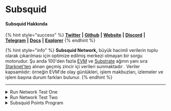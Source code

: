 # Subsquid

#### **Subsquid Hakkında**

{% hint style="success" %}
[**Twitter**](https://twitter.com/subsquid) **|** [**Github**](https://github.com/subsquid) **|** [**Website**](https://subsquid.io/) **|** [**Discord**](https://discord.gg/subsquid) **|** [**Telegram**](https://t.me/subsquid) **|** [**Docs**](https://docs.subsquid.io/) **|** [**Explorer**](https://docs.subsquid.io/squid-cli/explorer/)
{% endhint %}

{% hint style="info" %}
**Subsquid Network,** büyük hacimli verilerin toplu olarak çıkarılması için optimize edilmiş merkezi olmayan bir sorgu motorudur. Şu anda 100'den fazla [EVM](https://docs.subsquid.io/subsquid-network/reference/evm-networks) ve [Substrate](https://docs.subsquid.io/subsquid-network/reference/substrate-networks) ağının yanı sıra [Starknet'ten](https://docs.subsquid.io/subsquid-network/reference/starknet-api) alınan geçmiş zincir içi verileri sunmaktadır . Veriler kapsamlıdır: örneğin EVM'de olay günlükleri, işlem makbuzları, izlemeler ve işlem başına durum farkları bulunur.
{% endhint %}

***

<details>

<summary>Run Network Test One</summary>

* https://app.subsquid.io/quests adresine gidiyoruz ve **Get Key** tuşuna basıp, keyi indiriyoruz.

<img src="../.gitbook/assets/Untitled.png" alt="" data-size="original">

* https://github.com/codespaces e gidip. Blank - Use this template’e basıyoruz. Biraz bekledikten sonra terminal ekranı açılacak.

<img src="../.gitbook/assets/Untitled (1).png" alt="" data-size="original">

*   Aşağıdaki yönergeleri takip edin.

    <pre class="language-jsx"><code class="lang-jsx">npm install --global @subsquid/cli@latest

    sqd --version
    ## @subsquid/cli/2.8.0 linux-x64 node-v20.5.1 ## böyle bir çıktı vermesi gerekir.

    sqd init uniform-load-squid -t https://github.com/subsquid-quests/network-test-one-uniform-load-squid

    cd uniform-load-squid

    npm ci

    ## get key tuşuna basıp indirdiğimiz dosyayı; (networkTestOneUniformLoad.key) 
    ./query-gateway/keys klasörüne sağ tuş - Karşıya Yükleme tuşuna basarak yükleyin.

    sqd get-peer-id  ## peer id aşağıdaki adımda kullanacağız.

    <a data-footnote-ref href="#user-content-fn-1">Bu sayfaya</a> giderek gerekli alanları dolduralım. Publicly available - kapalı kalacak.

    Yukarıdaki işlem tamamlandıktan sonra <a data-footnote-ref href="#user-content-fn-2">bu sayfaya</a> yönlendirilmiş olmanız gerekiyor. CU al
    tuşuna basıp 10tSQD kilitliyoruz. 
    </code></pre>
* Yukarıdaki adımları tamamladıktan sonra en son yönlendirildiğimiz sayfada **Pending Lock** tarafında olan tSQD lerin **Locked** tarafına geçmesini bekliyoruz. Bu yaklaşık 15 dakika kadar sürebiliyor.

<img src="../.gitbook/assets/Untitled (2).png" alt="" data-size="original">

*   tSQD’lerimiz Locked tarafına geçtikten sonra terminale dönüp aşağıdaki işlemleri yapıyoruz.

    ```jsx
    sqd up

    sqd build

    sqd run .

    ## aşağıdakine benzer bir çıktı alıyor olmamız gerekiyor.
    [eth-processor] {"level":2,"time":1705681499120,"ns":"sqd:commands","msg":"PROCESS:ETH"}
    [moonbeam-processor] {"level":2,"time":1705681499148,"ns":"sqd:commands","msg":"PROCESS:MOONBEAM"}
    [base-processor] {"level":2,"time":1705681499155,"ns":"sqd:commands","msg":"PROCESS:BASE"}
    [bsc-processor] {"level":2,"time":1705681499163,"ns":"sqd:commands","msg":"PROCESS:BSC"}
    [eth-processor] 01:24:59 INFO  sqd:processor processing blocks from 955722
    [base-processor] 01:24:59 INFO  sqd:processor processing blocks from 1208926
    [moonbeam-processor] 01:24:59 INFO  sqd:processor processing blocks from 166845
    [bsc-processor] 01:24:59 INFO  sqd:processor processing blocks from 16996735
    [eth-processor] 01:24:59 INFO  sqd:processor using archive data source
    [eth-processor] 01:24:59 INFO  sqd:processor prometheus metrics are served at port 34253
    [base-processor] 01:24:59 INFO  sqd:processor using archive data source
    [base-processor] 01:24:59 INFO  sqd:processor prometheus metrics are served at port 40205
    [moonbeam-processor] 01:24:59 INFO  sqd:processor using archive data source
    [moonbeam-processor] 01:24:59 INFO  sqd:processor prometheus metrics are served at port 33691
    [bsc-processor] 01:24:59 INFO  sqd:processor using archive data source
    [bsc-processor] 01:24:59 INFO  sqd:processor prometheus metrics are served at port 41199
    [moonbeam-processor] 01:25:00 INFO  sqd:processor:mapping Got 0 burn txs and 0 USDT transfers
    [moonbeam-processor] 01:25:00 INFO  sqd:processor 171971 / 5325985, rate: 3823 blocks/sec, mapping: 2729 blocks/sec, 1364 items/sec, eta: 23m
    [base-processor] 01:25:00 INFO  sqd:processor:mapping Got 0 burn txs and 0 USDT transfers
    [base-processor] 01:25:00 INFO  sqd:processor 1477379 / 9442733, rate: 175758 blocks/sec, mapping: 8032 blocks/sec, 1339 items/sec, eta: 45s
    [base-processor] 01:25:02 INFO  sqd:processor:mapping Got 1 burn txs and 0 USDT transfers
    ```
* Ardından Dashboard kısmına dönüp, görevin altındaki % nin tamamlanmasını beklemek kalıyor. Tamamlandıktan sonra claim ediyoruz.

<img src="../.gitbook/assets/Untitled (3).png" alt="" data-size="original">

*   Görevimiz tamamlandıktan sonra terminale dönüyoruz ve **ctrl c** tuşuna basıyoruz ve aşağıdaki komutu yazıyoruz.

    ```jsx
    sqd down
    ```
* Son olarak Codespaces blank dediğimiz ekrana gidip kullandığımız terminali siliyoruz ve tamamdır. Gateaway kısmında 10 tSQD miz kaldı onuda unregister diyip geri alabiliriz.\
  ![](<../.gitbook/assets/Untitled (5).png>)

</details>

<details>

<summary>Run Network Test Two</summary>

* https://app.subsquid.io/quests adresine gidiyoruz ve **Get Key** tuşuna basıp, keyi indiriyoruz.\
  ![](<../.gitbook/assets/image (4).png>)

- https://github.com/codespaces e gidip. Blank - Use this template’e basıyoruz. Biraz bekledikten sonra terminal ekranı açılacak.\
  <img src="../.gitbook/assets/Untitled (1).png" alt="" data-size="original">

*   Aşağıdaki yönergeleri takip edin.\


    <pre><code>npm install --global @subsquid/cli@latest

    sqd --version
    ## @subsquid/cli/2.8.0 linux-x64 node-v20.5.1 ## böyle bir çıktı vermesi gerekir.

    sqd init high-traffic-logs-squid -t https://github.com/subsquid-quests/network-test-two-high-traffic-logs-squid

    cd high-traffic-logs-squid

    npm ci

    ## get key tuşuna basıp indirdiğimiz dosyayı; (networkTestTwoHighTrafficLogs.key) 
    ./query-gateway/keys klasörüne sağ tuş - Karşıya Yükleme tuşuna basarak yükleyin.

    sqd get-peer-id  ## peer id aşağıdaki adımda kullanacağız.

    <a data-footnote-ref href="#user-content-fn-3">Bu sayfaya</a> giderek gerekli alanları dolduralım. Publicly available - kapalı kalacak.

    Yukarıdaki işlem tamamlandıktan sonra <a data-footnote-ref href="#user-content-fn-4">bu sayfaya</a> yönlendirilmiş olmanız gerekiyor. CU al
    tuşuna basıp 10tSQD kilitliyoruz.
    </code></pre>

    * Yukarıdaki adımları tamamladıktan sonra en son yönlendirildiğimiz sayfada **Pending Lock** tarafında olan tSQD lerin **Locked** tarafına geçmesini bekliyoruz. Bu yaklaşık 15 dakika kadar sürebiliyor.

    <img src="../.gitbook/assets/Untitled (2).png" alt="" data-size="original">

    *   tSQD’lerimiz Locked tarafına geçtikten sonra terminale dönüp aşağıdaki işlemleri yapıyoruz.

        ```jsx
        sqd up

        sqd build

        sqd run .

        ## aşağıdakine benzer bir çıktı alıyor olmamız gerekiyor.
        [bsc-processor] {"level":2,"time":1705687630304,"ns":"sqd:commands","msg":"PROCESS:BSC"}
        [eth-processor] {"level":2,"time":1705687630303,"ns":"sqd:commands","msg":"PROCESS:ETH"}
        [moonbeam-processor] {"level":2,"time":1705687630332,"ns":"sqd:commands","msg":"PROCESS:MOONBEAM"}
        [base-processor] {"level":2,"time":1705687630381,"ns":"sqd:commands","msg":"PROCESS:BASE"}
        [eth-processor] 03:07:10 INFO  sqd:processor processing blocks from 11889386
        [bsc-processor] 03:07:10 INFO  sqd:processor processing blocks from 9006623
        [moonbeam-processor] 03:07:10 INFO  sqd:processor processing blocks from 1726375
        [eth-processor] 03:07:10 INFO  sqd:processor using archive data source
        [eth-processor] 03:07:10 INFO  sqd:processor prometheus metrics are served at port 39363
        [base-processor] 03:07:10 INFO  sqd:processor processing blocks from 7492963
        [bsc-processor] 03:07:10 INFO  sqd:processor using archive data source
        [bsc-processor] 03:07:10 INFO  sqd:processor prometheus metrics are served at port 41303
        [moonbeam-processor] 03:07:10 INFO  sqd:processor using archive data source
        [moonbeam-processor] 03:07:10 INFO  sqd:processor prometheus metrics are served at port 46845
        [base-processor] 03:07:10 INFO  sqd:processor using archive data source
        [base-processor] 03:07:10 INFO  sqd:processor prometheus metrics are served at port 45573
        [eth-processor] 03:07:11 WARN  sqd:validation Sentinel value was used in place of BlockHeader.baseFeePerGas. This message will be printed only once. To suppress it entirely set SQD_ALLOW_SENTINEL=BlockHeader.baseFeePerGas env variable. Use commas (,) to separate multiple labels.
        [eth-processor] 03:07:11 INFO  sqd:processor:mapping Got 0 ERC20 transfers
        [eth-processor] 03:07:11 INFO  sqd:processor 11892539 / 18959150, rate: 2377 blocks/sec, mapping: 7439 blocks/sec, 1860 items/sec, eta: 50m
        [eth-processor] 03:07:15 INFO  sqd:processor:mapping Got 0 ERC20 transfers
        [eth-processor] 03:07:16 INFO  sqd:processor:mapping Got 0 ERC20 transfers
        [eth-processor] 03:07:16 INFO  sqd:processor 11916919 / 18959150, rate: 4775 blocks/sec, mapping: 23402 blocks/sec, 2925 items/sec, eta: 25m
        [eth-processor] 03:07:18 INFO  sqd:processor:mapping Got 0 ERC20 transfers
        ```
    * Ardından Dashboard kısmına dönüp, görevin altındaki % nin tamamlanmasını beklemek kalıyor. Tamamlandıktan sonra claim ediyoruz.

    <img src="../.gitbook/assets/Untitled (3).png" alt="" data-size="original">

    *   Görevimiz tamamlandıktan sonra terminale dönüyoruz ve **ctrl c** tuşuna basıyoruz ve aşağıdaki komutu yazıyoruz.

        ```jsx
        sqd down
        ```
    * Son olarak Codespaces blank dediğimiz ekrana gidip kullandığımız terminali siliyoruz ve tamamdır. Gateaway kısmında 10 tSQD miz kaldı onuda unregister diyip geri alabiliriz.\
      ![](<../.gitbook/assets/Untitled (5).png>)

</details>

<details>

<summary>Subsquid Points Program</summary>

15 Nisan itibariyle Subsquid Points Program adını taşıyan bir etkinlik başlattı. Bu etkinlikte 6,685,000 adet [$SQD](https://twitter.com/search?q=%24SQD\&src=cashtag_click) dağıtılacak. Snapshot ise 13 Mayısta alınacak. \
**link   :** [https://points.subsquid.io](https://t.co/WiF0Z2i4su)\
**detay:** [https://twitter.com/xyznodes/status/1780014407893836283](https://twitter.com/xyznodes/status/1780014407893836283)

</details>

[^1]: ```
    https://app.subsquid.io/profile/gateways/add?testnet
    ```

[^2]: ```
    https://app.subsquid.io/profile/gateways?testnet
    ```

[^3]: ```
    https://app.subsquid.io/profile/gateways/add?testnet
    ```

[^4]: ```
    https://app.subsquid.io/profile/gateways?testnet
    ```
